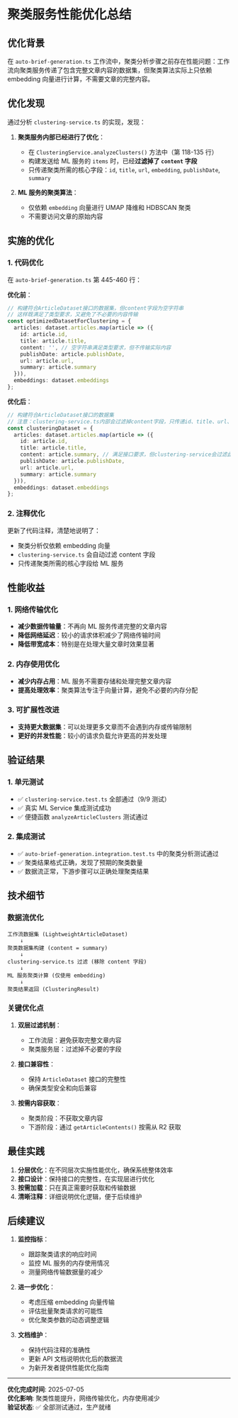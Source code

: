 # 聚类服务性能优化总结

## 优化背景

在 `auto-brief-generation.ts` 工作流中，聚类分析步骤之前存在性能问题：工作流向聚类服务传递了包含完整文章内容的数据集，但聚类算法实际上只依赖 embedding 向量进行计算，不需要文章的完整内容。

## 优化发现

通过分析 `clustering-service.ts` 的实现，发现：

1. **聚类服务内部已经进行了优化**：
   - 在 `ClusteringService.analyzeClusters()` 方法中（第 118-135 行）
   - 构建发送给 ML 服务的 `items` 时，已经**过滤掉了 `content` 字段**
   - 只传递聚类所需的核心字段：`id`, `title`, `url`, `embedding`, `publishDate`, `summary`

2. **ML 服务的聚类算法**：
   - 仅依赖 `embedding` 向量进行 UMAP 降维和 HDBSCAN 聚类
   - 不需要访问文章的原始内容

## 实施的优化

### 1. 代码优化

在 `auto-brief-generation.ts` 第 445-460 行：

**优化前**：
```typescript
// 构建符合ArticleDataset接口的数据集，但content字段为空字符串
// 这样既满足了类型要求，又避免了不必要的内容传输
const optimizedDatasetForClustering = {
  articles: dataset.articles.map(article => ({
    id: article.id,
    title: article.title,
    content: '', // 空字符串满足类型要求，但不传输实际内容
    publishDate: article.publishDate,
    url: article.url,
    summary: article.summary
  })),
  embeddings: dataset.embeddings
};
```

**优化后**：
```typescript
// 构建符合ArticleDataset接口的数据集
// 注意：clustering-service.ts内部会过滤掉content字段，只传递id、title、url、embedding、publishDate、summary给ML服务
const clusteringDataset = {
  articles: dataset.articles.map(article => ({
    id: article.id,
    title: article.title,
    content: article.summary, // 满足接口要求，但clustering-service会过滤此字段
    publishDate: article.publishDate,
    url: article.url,
    summary: article.summary
  })),
  embeddings: dataset.embeddings
};
```

### 2. 注释优化

更新了代码注释，清楚地说明了：
- 聚类分析仅依赖 embedding 向量
- `clustering-service.ts` 会自动过滤 content 字段
- 只传递聚类所需的核心字段给 ML 服务

## 性能收益

### 1. 网络传输优化
- **减少数据传输量**：不再向 ML 服务传递完整的文章内容
- **降低网络延迟**：较小的请求体积减少了网络传输时间
- **降低带宽成本**：特别是在处理大量文章时效果显著

### 2. 内存使用优化
- **减少内存占用**：ML 服务不需要存储和处理完整文章内容
- **提高处理效率**：聚类算法专注于向量计算，避免不必要的内存分配

### 3. 可扩展性改进
- **支持更大数据集**：可以处理更多文章而不会遇到内存或传输限制
- **更好的并发性能**：较小的请求负载允许更高的并发处理

## 验证结果

### 1. 单元测试
- ✅ `clustering-service.test.ts` 全部通过（9/9 测试）
- ✅ 真实 ML Service 集成测试成功
- ✅ 便捷函数 `analyzeArticleClusters` 测试通过

### 2. 集成测试
- ✅ `auto-brief-generation.integration.test.ts` 中的聚类分析测试通过
- ✅ 聚类结果格式正确，发现了预期的聚类数量
- ✅ 数据流正常，下游步骤可以正确处理聚类结果

## 技术细节

### 数据流优化
```
工作流数据集 (LightweightArticleDataset)
    ↓
聚类数据集构建 (content = summary)
    ↓
clustering-service.ts 过滤 (移除 content 字段)
    ↓
ML 服务聚类计算 (仅使用 embedding)
    ↓
聚类结果返回 (ClusteringResult)
```

### 关键优化点
1. **双层过滤机制**：
   - 工作流层：避免获取完整文章内容
   - 聚类服务层：过滤掉不必要的字段

2. **接口兼容性**：
   - 保持 `ArticleDataset` 接口的完整性
   - 确保类型安全和向后兼容

3. **按需内容获取**：
   - 聚类阶段：不获取文章内容
   - 下游阶段：通过 `getArticleContents()` 按需从 R2 获取

## 最佳实践

1. **分层优化**：在不同层次实施性能优化，确保系统整体效率
2. **接口设计**：保持接口的完整性，在实现层进行优化
3. **按需加载**：只在真正需要时获取和传输数据
4. **清晰注释**：详细说明优化逻辑，便于后续维护

## 后续建议

1. **监控指标**：
   - 跟踪聚类请求的响应时间
   - 监控 ML 服务的内存使用情况
   - 测量网络传输数据量的减少

2. **进一步优化**：
   - 考虑压缩 embedding 向量传输
   - 评估批量聚类请求的可能性
   - 优化聚类参数的动态调整逻辑

3. **文档维护**：
   - 保持代码注释的准确性
   - 更新 API 文档说明优化后的数据流
   - 为新开发者提供性能优化指南

---

**优化完成时间**: 2025-07-05  
**优化影响**: 聚类性能提升，网络传输优化，内存使用减少  
**验证状态**: ✅ 全部测试通过，生产就绪 
